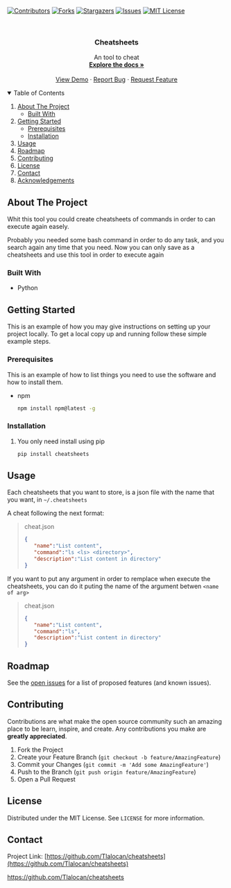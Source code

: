 <!--
*** Thanks for checking out the Best-README-Template. If you have a suggestion
*** that would make this better, please fork the repo and create a pull request
*** or simply open an issue with the tag "enhancement".
*** Thanks again! Now go create something AMAZING! :D
-->



<!-- PROJECT SHIELDS -->
<!--
*** I'm using markdown "reference style" links for readability.
*** Reference links are enclosed in brackets [ ] instead of parentheses ( ).
*** See the bottom of this document for the declaration of the reference variables
*** for contributors-url, forks-url, etc. This is an optional, concise syntax you may use.
*** https://www.markdownguide.org/basic-syntax/#reference-style-links
-->
[![Contributors][contributors-shield]][contributors-url]
[![Forks][forks-shield]][forks-url]
[![Stargazers][stars-shield]][stars-url]
[![Issues][issues-shield]][issues-url]
[![MIT License][license-shield]][license-url]



<!-- PROJECT LOGO -->
<br />
<p align="center">

  <h3 align="center">Cheatsheets</h3>

  <p align="center">
    An tool  to cheat
    <br />
    <a href="https://github.com/othneildrew/Best-README-Template"><strong>Explore the docs »</strong></a>
    <br />
    <br />
    <a href="https://github.com/Tlalocan/cheatsheets">View Demo</a>
    ·
    <a href="https://github.com/Tlalocan/cheatsheets/issues">Report Bug</a>
    ·
    <a href="https://github.com/Tlalocan/cheatsheets/issues">Request Feature</a>
  </p>
</p>



<!-- TABLE OF CONTENTS -->
<details open="open">
  <summary>Table of Contents</summary>
  <ol>
    <li>
      <a href="#about-the-project">About The Project</a>
      <ul>
        <li><a href="#built-with">Built With</a></li>
      </ul>
    </li>
    <li>
      <a href="#getting-started">Getting Started</a>
      <ul>
        <li><a href="#prerequisites">Prerequisites</a></li>
        <li><a href="#installation">Installation</a></li>
      </ul>
    </li>
    <li><a href="#usage">Usage</a></li>
    <li><a href="#roadmap">Roadmap</a></li>
    <li><a href="#contributing">Contributing</a></li>
    <li><a href="#license">License</a></li>
    <li><a href="#contact">Contact</a></li>
    <li><a href="#acknowledgements">Acknowledgements</a></li>
  </ol>
</details>



<!-- ABOUT THE PROJECT -->
## About The Project


Whit this tool you could create cheatsheets of commands in order to can execute again easely.

Probably you needed some bash command in order to do any task, and you search again any time that you need. Now you can only save as a cheatsheets and use this tool in order to execute again

### Built With

* Python



<!-- GETTING STARTED -->
## Getting Started

This is an example of how you may give instructions on setting up your project locally.
To get a local copy up and running follow these simple example steps.

### Prerequisites

This is an example of how to list things you need to use the software and how to install them.
* npm
  ```sh
  npm install npm@latest -g
  ```

### Installation

1. You only need install using pip
   ```sh
   pip install cheatsheets
   ```



<!-- USAGE EXAMPLES -->
## Usage

Each cheatsheets that you want to store, is a json file with the name that you want, in `~/.cheatsheets`

A cheat following the next format:

> cheat.json
>```json
>{
>    "name":"List content",
>    "command":"ls <ls> <directory>",
>    "description":"List content in directory"
>}
>```

If you want to put any argument in order to remplace when execute the cheatsheets, you can do it puting the name of the argument betwen `<name of arg>`

> cheat.json
>```json
>{
>    "name":"List content",
>    "command":"ls",
>    "description":"List content in directory"
>}
>```


<!-- ROADMAP -->
## Roadmap

See the [open issues](https://github.com/Tlalocan/cheatsheets/issues) for a list of proposed features (and known issues).



<!-- CONTRIBUTING -->
## Contributing

Contributions are what make the open source community such an amazing place to be learn, inspire, and create. Any contributions you make are **greatly appreciated**.

1. Fork the Project
2. Create your Feature Branch (`git checkout -b feature/AmazingFeature`)
3. Commit your Changes (`git commit -m 'Add some AmazingFeature'`)
4. Push to the Branch (`git push origin feature/AmazingFeature`)
5. Open a Pull Request



<!-- LICENSE -->
## License

Distributed under the MIT License. See `LICENSE` for more information.



<!-- CONTACT -->
## Contact

Project Link: [https://github.com/Tlalocan/cheatsheets](https://github.com/Tlalocan/cheatsheets)

https://github.com/Tlalocan/cheatsheets
<!-- MARKDOWN LINKS & IMAGES -->
<!-- https://www.markdownguide.org/basic-syntax/#reference-style-links -->
[contributors-shield]: https://img.shields.io/github/contributors/Tlalocan/cheatsheets.svg?style=for-the-badge
[contributors-url]: https://github.com/Tlalocan/cheatsheets/graphs/contributors
[forks-shield]: https://img.shields.io/github/forks/Tlalocan/cheatsheets.svg?style=for-the-badge
[forks-url]: https://github.com/Tlalocan/cheatsheets/network/members
[stars-shield]: https://img.shields.io/github/stars/Tlalocan/cheatsheets.svg?style=for-the-badge
[stars-url]: https://github.com/Tlalocan/cheatsheets/stargazers
[issues-shield]: https://img.shields.io/github/issues/Tlalocan/cheatsheets.svg?style=for-the-badge
[issues-url]: https://github.com/Tlalocan/cheatsheets/issues
[license-shield]: https://img.shields.io/github/license/Tlalocan/cheatsheets.svg?style=for-the-badge
[license-url]: https://github.com/Tlalocan/cheatsheets/blob/master/LICENSE.txt
[product-screenshot]: images/screenshot.png
